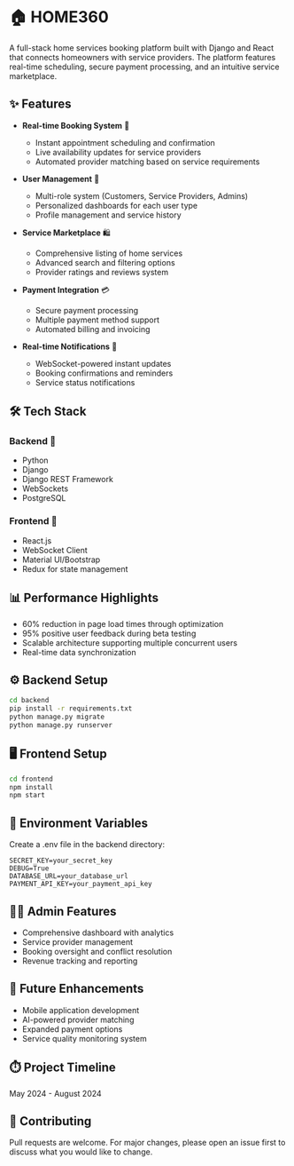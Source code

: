 # 🏠 HOME360
A full-stack home services booking platform built with Django and React that connects homeowners with service providers. The platform features real-time scheduling, secure payment processing, and an intuitive service marketplace.

## ✨ Features
- **Real-time Booking System** 📅
  - Instant appointment scheduling and confirmation
  - Live availability updates for service providers
  - Automated provider matching based on service requirements

- **User Management** 👥
  - Multi-role system (Customers, Service Providers, Admins)
  - Personalized dashboards for each user type
  - Profile management and service history

- **Service Marketplace** 🛍️
  - Comprehensive listing of home services
  - Advanced search and filtering options
  - Provider ratings and reviews system

- **Payment Integration** 💳
  - Secure payment processing
  - Multiple payment method support
  - Automated billing and invoicing

- **Real-time Notifications** 🔔
  - WebSocket-powered instant updates
  - Booking confirmations and reminders
  - Service status notifications

## 🛠️ Tech Stack
### Backend 🔧
- Python
- Django
- Django REST Framework
- WebSockets
- PostgreSQL

### Frontend 🎨
- React.js
- WebSocket Client
- Material UI/Bootstrap
- Redux for state management

## 📊 Performance Highlights
- 60% reduction in page load times through optimization
- 95% positive user feedback during beta testing
- Scalable architecture supporting multiple concurrent users
- Real-time data synchronization

## ⚙️ Backend Setup
```bash
cd backend
pip install -r requirements.txt
python manage.py migrate
python manage.py runserver
```

## 🖥️ Frontend Setup
```bash
cd frontend
npm install
npm start
```

## 🔐 Environment Variables
Create a .env file in the backend directory:
```env
SECRET_KEY=your_secret_key
DEBUG=True
DATABASE_URL=your_database_url
PAYMENT_API_KEY=your_payment_api_key
```

## 👨‍💼 Admin Features
- Comprehensive dashboard with analytics
- Service provider management
- Booking oversight and conflict resolution
- Revenue tracking and reporting

## 🚀 Future Enhancements
- Mobile application development
- AI-powered provider matching
- Expanded payment options
- Service quality monitoring system

## ⏱️ Project Timeline
May 2024 - August 2024

## 🤝 Contributing
Pull requests are welcome. For major changes, please open an issue first to discuss what you would like to change.
